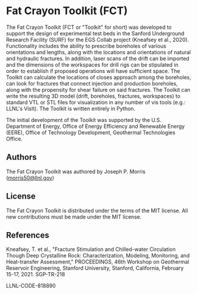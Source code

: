 # Fat Crayon Toolkit (FCT)

The Fat Crayon Toolkit (FCT or "Toolkit" for short) was developed to support the design of experimental test beds in the Sanford Underground Research Facility (SURF) for the EGS Collab project (Kneafsey et al., 2020). Functionality includes the ability to prescribe boreholes of various orientations and lengths, along with the locations and orientations of natural and hydraulic fractures. In addition, laser scans of the drift can be imported and the dimensions of the workspaces for drill rigs can be stipulated in order to establish if proposed operations will have sufficient space. The Toolkit can calculate the locations of closes approach among the boreholes, can look for fractures that connect injection and production boreholes, along with the propensity for shear failure on said fractures. The Toolkit can write the resulting 3D model (drift, boreholes, fractures, workspaces) to standard VTL or STL files for visualization in any number of vis tools (e.g.: LLNL's VisIt). The Toolkit is written entirely in Python.

The initial development of the Toolkit was supported by the U.S. Department of Energy, Office of Energy Efficiency and Renewable Energy (EERE), Office of Technology Development, Geothermal Technologies Office.

## Authors

The Fat Crayon Toolkit was authored by Joseph P. Morris (morris50@llnl.gov)



## License

The Fat Crayon Toolkit is distributed under the terms of the MIT license.
All new contributions must be made under the MIT license.

## References
Kneafsey, T. et al., "Fracture Stimulation and Chilled-water Circulation Though Deep Crystalline Rock:
 Characterization, Modeling, Monitoring, and Heat-transfer Assessment," PROCEEDINGS, 46th Workshop on Geothermal Reservoir Engineering, Stanford University, Stanford, California, February 15-17, 2021. SGP-TR-218

LLNL-CODE-818890
